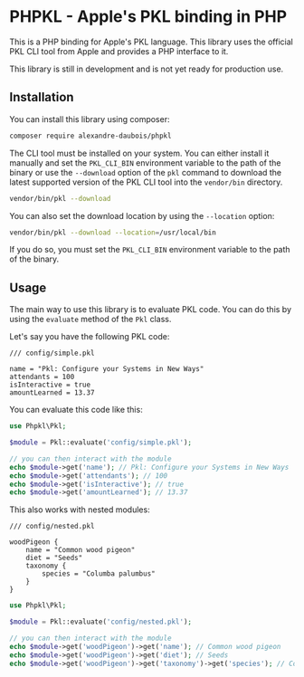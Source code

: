 PHPKL - Apple's PKL binding in PHP
==================================

This is a PHP binding for Apple's PKL language. This library uses the official PKL CLI tool from Apple and
provides a PHP interface to it.

This library is still in development and is not yet ready for production use.

## Installation

You can install this library using composer:

```bash
composer require alexandre-daubois/phpkl
```

The CLI tool must be installed on your system. You can either install it manually and set the `PKL_CLI_BIN`
environment variable to the path of the binary or use the `--download` option of the `pkl` command to download
the latest supported version of the PKL CLI tool into the `vendor/bin` directory.

```bash
vendor/bin/pkl --download
```

You can also set the download location by using the `--location` option:

```bash
vendor/bin/pkl --download --location=/usr/local/bin
```

If you do so, you must set the `PKL_CLI_BIN` environment variable to the path of the binary.

## Usage

The main way to use this library is to evaluate PKL code. You can do this by using the `evaluate` method of the
`Pkl` class.

Let's say you have the following PKL code:

```pkl
/// config/simple.pkl

name = "Pkl: Configure your Systems in New Ways"
attendants = 100
isInteractive = true
amountLearned = 13.37
```

You can evaluate this code like this:

```php
use Phpkl\Pkl;

$module = Pkl::evaluate('config/simple.pkl');

// you can then interact with the module
echo $module->get('name'); // Pkl: Configure your Systems in New Ways
echo $module->get('attendants'); // 100
echo $module->get('isInteractive'); // true
echo $module->get('amountLearned'); // 13.37
```

This also works with nested modules:

```pkl
/// config/nested.pkl

woodPigeon {
    name = "Common wood pigeon"
    diet = "Seeds"
    taxonomy {
        species = "Columba palumbus"
    }
}
```

```php
use Phpkl\Pkl;

$module = Pkl::evaluate('config/nested.pkl');

// you can then interact with the module
echo $module->get('woodPigeon')->get('name'); // Common wood pigeon
echo $module->get('woodPigeon')->get('diet'); // Seeds
echo $module->get('woodPigeon')->get('taxonomy')->get('species'); // Columba palumbus
```
